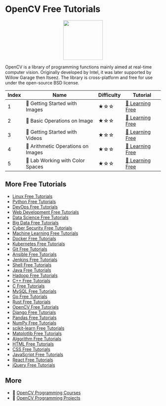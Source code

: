 # OpenCV Free Tutorials

<div align="center">
<img width="128px" src="https://file.labex.io/path/pQ75vSY2Oubi.png">
</div>

OpenCV is a library of programming functions mainly aimed at real-time computer vision. Originally developed by Intel, it was later supported by Willow Garage then Itseez. The library is cross-platform and free for use under the open-source BSD license.

|   Index | Name                              | Difficulty   | Tutorial                                                                                   |
|---------|-----------------------------------|--------------|--------------------------------------------------------------------------------------------|
|       1 | 📖 Getting Started with Images     | ★☆☆          | [🔗 Learning Free](https://labex.io/tutorials/opencv-getting-started-with-images-8438)      |
|       2 | 📖 Basic Operations on Image       | ★☆☆          | [🔗 Learning Free](https://labex.io/tutorials/opencv-basic-operations-on-image-67174)       |
|       3 | 📖 Getting Started with Videos     | ★☆☆          | [🔗 Learning Free](https://labex.io/tutorials/opencv-getting-started-with-videos-14766)     |
|       4 | 📖 Arithmetic Operations on Images | ★☆☆          | [🔗 Learning Free](https://labex.io/tutorials/opencv-arithmetic-operations-on-images-38502) |
|       5 | 📖 Lab Working with Color Spaces   | ★☆☆          | [🔗 Learning Free](https://labex.io/tutorials/opencv-lab-working-with-color-spaces-21417)   |

## More Free Tutorials

- [Linux Free Tutorials](https://github.com/labex-labs/linux-free-tutorials)
- [Python Free Tutorials](https://github.com/labex-labs/python-free-tutorials)
- [DevOps Free Tutorials](https://github.com/labex-labs/devops-free-tutorials)
- [Web Development Free Tutorials](https://github.com/labex-labs/web-development-free-tutorials)
- [Data Science Free Tutorials](https://github.com/labex-labs/data-science-free-tutorials)
- [Big Data Free Tutorials](https://github.com/labex-labs/bigdata-free-tutorials)
- [Cyber Security Free Tutorials](https://github.com/labex-labs/cysec-free-tutorials)
- [Machine Learning Free Tutorials](https://github.com/labex-labs/ml-free-tutorials)
- [Docker Free Tutorials](https://github.com/labex-labs/docker-free-tutorials)
- [Kubernetes Free Tutorials](https://github.com/labex-labs/kubernetes-free-tutorials)
- [Git Free Tutorials](https://github.com/labex-labs/git-free-tutorials)
- [Ansible Free Tutorials](https://github.com/labex-labs/ansible-free-tutorials)
- [Jenkins Free Tutorials](https://github.com/labex-labs/jenkins-free-tutorials)
- [Shell Free Tutorials](https://github.com/labex-labs/shell-free-tutorials)
- [Java Free Tutorials](https://github.com/labex-labs/java-free-tutorials)
- [Hadoop Free Tutorials](https://github.com/labex-labs/hadoop-free-tutorials)
- [C++ Free Tutorials](https://github.com/labex-labs/cpp-free-tutorials)
- [C Free Tutorials](https://github.com/labex-labs/c-free-tutorials)
- [MySQL Free Tutorials](https://github.com/labex-labs/mysql-free-tutorials)
- [Go Free Tutorials](https://github.com/labex-labs/go-free-tutorials)
- [Rust Free Tutorials](https://github.com/labex-labs/rust-free-tutorials)
- [OpenCV Free Tutorials](https://github.com/labex-labs/opencv-free-tutorials)
- [Django Free Tutorials](https://github.com/labex-labs/django-free-tutorials)
- [Pandas Free Tutorials](https://github.com/labex-labs/pandas-free-tutorials)
- [NumPy Free Tutorials](https://github.com/labex-labs/numpy-free-tutorials)
- [scikit-learn Free Tutorials](https://github.com/labex-labs/sklearn-free-tutorials)
- [Matplotlib Free Tutorials](https://github.com/labex-labs/matplotlib-free-tutorials)
- [Algorithm Free Tutorials](https://github.com/labex-labs/algorithm-free-tutorials)
- [HTML Free Tutorials](https://github.com/labex-labs/html-free-tutorials)
- [CSS Free Tutorials](https://github.com/labex-labs/css-free-tutorials)
- [JavaScript Free Tutorials](https://github.com/labex-labs/javascript-free-tutorials)
- [React Free Tutorials](https://github.com/labex-labs/react-free-tutorials)
- [jQuery Free Tutorials](https://github.com/labex-labs/jquery-free-tutorials)


## More

- 🔗 [OpenCV Programming Courses](https://github.com/labex-labs/awesome-programming-courses)
- 🔗 [OpenCV Programming Projects](https://github.com/labex-labs/awesome-programming-projects)

